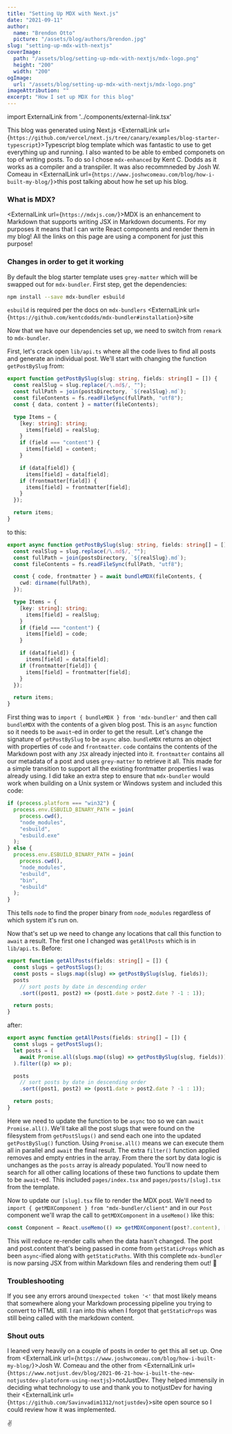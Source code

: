 ```yaml
---
title: "Setting Up MDX with Next.js"
date: "2021-09-11"
author:
  name: "Brendon Otto"
  picture: "/assets/blog/authors/brendon.jpg"
slug: "setting-up-mdx-with-nextjs"
coverImage:
  path: "/assets/blog/setting-up-mdx-with-nextjs/mdx-logo.png"
  height: "200"
  width: "200"
ogImage:
  url: "/assets/blog/setting-up-mdx-with-nextjs/mdx-logo.png"
imageAttribution: ""
excerpt: "How I set up MDX for this blog"
---
```


import ExternalLink from '../components/external-link.tsx'

This blog was generated using Next.js <ExternalLink url={`https://github.com/vercel/next.js/tree/canary/examples/blog-starter-typescript`}>Typescript blog template</ExternalLink> which was fantastic to use to get everything up and running. I also wanted to be able to embed componets on top of writing posts. To do so I chose `mdx-enhanced` by Kent C. Dodds as it works as a compiler and a transpiler. It was also recommneded by Josh W. Comeau in <ExternalLink url={`https://www.joshwcomeau.com/blog/how-i-built-my-blog/`}>this post</ExternalLink> talking about how he set up his blog.

### What is MDX?

<ExternalLink url={`https://mdxjs.com/`}>MDX</ExternalLink> is an enhancement to Markdown that supports writing JSX in Markdown documents. For my purposes it means that I can write React components and render them in my blog! All the links on this page are using a component for just this purpose!

### Changes in order to get it working

By default the blog starter template uses `grey-matter` which will be swapped out for `mdx-bundler`. First step, get the dependencies:

```bash
npm install --save mdx-bundler esbuild
```

`esbuild` is required per the docs on `mdx-bundlers` <ExternalLink url={`https://github.com/kentcdodds/mdx-bundler#installation`}>site</ExternalLink>

Now that we have our dependencies set up, we need to switch from `remark` to `mdx-bundler`.

First, let's crack open `lib/api.ts` where all the code lives to find all posts and generate an individual post. We'll start with changing the function `getPostBySlug` from:

```typescript
export function getPostBySlug(slug: string, fields: string[] = []) {
  const realSlug = slug.replace(/\.md$/, "");
  const fullPath = join(postsDirectory, `${realSlug}.md`);
  const fileContents = fs.readFileSync(fullPath, "utf8");
  const { data, content } = matter(fileContents);

  type Items = {
    [key: string]: string;
      items[field] = realSlug;
    }
    if (field === "content") {
      items[field] = content;
    }

    if (data[field]) {
      items[field] = data[field];
    if (frontmatter[field]) {
      items[field] = frontmatter[field];
    }
  });

  return items;
}
```

to this:

```typescript
export async function getPostBySlug(slug: string, fields: string[] = []) {
  const realSlug = slug.replace(/\.md$/, "");
  const fullPath = join(postsDirectory, `${realSlug}.md`);
  const fileContents = fs.readFileSync(fullPath, "utf8");

  const { code, frontmatter } = await bundleMDX(fileContents, {
    cwd: dirname(fullPath),
  });

  type Items = {
    [key: string]: string;
      items[field] = realSlug;
    }
    if (field === "content") {
      items[field] = code;
    }

    if (data[field]) {
      items[field] = data[field];
    if (frontmatter[field]) {
      items[field] = frontmatter[field];
    }
  });

  return items;
}
```

First thing was to `import { bundleMDX } from 'mdx-bundler'` and then call `bundleMDX` with the contents of a given blog post. This is an `async` function so it needs to be `await`-ed in order to get the result. Let's change the signature of `getPostBySlug` to be `async` also. `bundleMDX` returns an object with properties of `code` and `frontmatter`. `code` contains the contents of the Markdown post with any `JSX` already injected into it. `frontmatter` contains all our metadata of a post and uses `grey-matter` to retrieve it all. This made for a simple transition to support all the existing frontmatter properties I was already using. I did take an extra step to ensure that `mdx-bundler` would work when building on a Unix system or Windows system and included this code:

```typescript
if (process.platform === "win32") {
  process.env.ESBUILD_BINARY_PATH = join(
    process.cwd(),
    "node_modules",
    "esbuild",
    "esbuild.exe"
  );
} else {
  process.env.ESBUILD_BINARY_PATH = join(
    process.cwd(),
    "node_modules",
    "esbuild",
    "bin",
    "esbuild"
  );
}
```

This tells `node` to find the proper binary from `node_modules` regardless of which system it's run on.

Now that's set up we need to change any locations that call this function to `await` a result. The first one I changed was `getAllPosts` which is in `lib/api.ts`. Before:

```typescript
export function getAllPosts(fields: string[] = []) {
  const slugs = getPostSlugs();
  const posts = slugs.map((slug) => getPostBySlug(slug, fields));
  posts
    // sort posts by date in descending order
    .sort((post1, post2) => (post1.date > post2.date ? -1 : 1));

  return posts;
}
```

after:

```typescript
export async function getAllPosts(fields: string[] = []) {
  const slugs = getPostSlugs();
  let posts = (
    await Promise.all(slugs.map((slug) => getPostBySlug(slug, fields)))
  ).filter((p) => p);

  posts
    // sort posts by date in descending order
    .sort((post1, post2) => (post1.date > post2.date ? -1 : 1));

  return posts;
}
```

Here we need to update the function to be `async` too so we can `await Promise.all()`. We'll take all the post slugs that were found on the filesystem from `getPostSlugs()` and send each one into the updated `getPostBySlug()` function. Using `Promise.all()` means we can execute them all in parallel and `await` the final result. The extra `filter()` function applied removes and empty entries in the array. From there the sort by data logic is unchanges as the `posts` array is already populated. You'll now need to search for all other calling locations of these two functions to update them to be `await`-ed. This included `pages/index.tsx` and `pages/posts/[slug].tsx` from the template.

Now to update our `[slug].tsx` file to render the MDX post. We'll need to `import { getMDXComponent } from "mdx-bundler/client"` and in our `Post` component we'll wrap the call to `getMDXComponent` in a `useMemo()` like this:

```typescript
const Component = React.useMemo(() => getMDXComponent(post?.content), [post]);
```

This will reduce re-render calls when the data hasn't changed. The post and post.content that's being passed in come from `getStaticProps` which as been `async`-ified along with `getStaticPaths`. With this complete `mdx-bundler` is now parsing JSX from within Markdown files and rendering them out! 🎉

### Troubleshooting

If you see any errors around `Unexpected token '<'` that most likely means that somewhere along your Markdown processing pipeline you trying to convert to HTML still. I ran into this when I forgot that `getStaticProps` was still being called with the markdown content.

### Shout outs

I leaned very heavily on a couple of posts in order to get this all set up. One from <ExternalLink url={`https://www.joshwcomeau.com/blog/how-i-built-my-blog/`}>Josh W. Comeau</ExternalLink> and the other from <ExternalLink url={`https://www.notjust.dev/blog/2021-06-21-how-i-built-the-new-notjustdev-platoform-using-nextjs`}>notJustDev</ExternalLink>. They helped immensily in deciding what technology to use and thank you to notjustDev for having their <ExternalLink url={`https://github.com/Savinvadim1312/notjustdev`}>site open source</ExternalLink> so I could review how it was implemented.

✌
